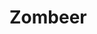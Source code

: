 # Zombeer

<object data="blob:https://github.com/fb30de1a-3f6d-4859-8a59-3d6f513486f9" type="application/pdf" width="700px" height="700px">
    <embed src="blob:https://github.com/fb30de1a-3f6d-4859-8a59-3d6f513486f9">
        <p>This browser does not support PDFs. Please download the PDF to view it: <a href="blob:https://github.com/fb30de1a-3f6d-4859-8a59-3d6f513486f9">Download PDF</a>.</p>
    </embed>
</object>
